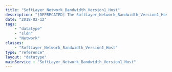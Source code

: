 ```yaml
---
title: "SoftLayer_Network_Bandwidth_Version1_Host"
description: "[DEPRECATED] The SoftLayer_Network_Bandwidth_Version1_Host type contains general information used to the route a server to its pod. "
date: "2018-02-12"
tags:
    - "datatype"
    - "sldn"
    - "Network"
classes:
    - "SoftLayer_Network_Bandwidth_Version1_Host"
type: "reference"
layout: "datatype"
mainService : "SoftLayer_Network_Bandwidth_Version1_Host"
---
```

